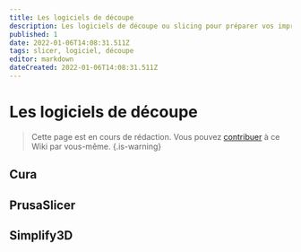 ```yaml
---
title: Les logiciels de découpe
description: Les logiciels de découpe ou slicing pour préparer vos impressions
published: 1
date: 2022-01-06T14:08:31.511Z
tags: slicer, logiciel, découpe
editor: markdown
dateCreated: 2022-01-06T14:08:31.511Z
---
```


# Les logiciels de découpe
> Cette page est en cours de rédaction. Vous pouvez [contribuer](/contributeur) à ce Wiki par vous-même.
{.is-warning}

## Cura
## PrusaSlicer
## Simplify3D